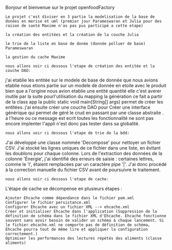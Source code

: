 Bonjour et bienvenue sur le projet openfoodFactory

    Le projet c'est diviser en 3 partie la modelisation de la base de donées en merise et uml (premier jour Parameswaran et Julia pour des raison de santé Maxime n'as pas pus participé a cette etape)

    la création des entitées et la création de la couche Julia

    le trie de la liste en base de donée (donnée polluer de base) Parameswaran

    la gestion du cache Maxime

    nous allons voir ci dessous l'etape de création des entitée et la couche DAO:

j'ai etablie les entitée sur le modele de base de donnée que nous avions etablie nous etions partie sur un modele de donnée en etoile avec le produit bien que a l'origine nous avion etablie une entité quantité elle c'est averer inutile par la suite pourl'utilisation du mapping la génération ce fait a partir de la class app la public static void main(String[] args) permet de créer les entitées. j'ai ensuite créer une couche DAO pour Créer une interface générique qui permet de géré le crud en passant par une classe abstraite . a l'heure ou ce message est ecrit toutes les fonctionnalité ne sont pas encore implenter l'appli n'est donc pas tester dans sa globalité.

    nous allons voir ci dessous l'etape de trie de la bdd:

J'ai développé une classe nommée 'Decompose' pour nettoyer un fichier CSV. J'ai stocké les lignes uniques de ce fichier dans une liste, en évitant les doublons pour chaque colonne. Lors de l'extraction des données de la colonne 'Énergie', j'ai identifié des erreurs de saisie : certaines lettres, comme le 'l', étaient remplacées par un caractère pipe '|'. J'ai donc procédé à la correction manuelle du fichier CSV avant de poursuivre le traitement.

    nous allons voir ci dessous l'etape de cache:

L'étape de cache se décompense en plusieurs étapes :

    Ajouter Ehcache comme dépendance dans le fichier pom.xml
    Configurer le fichier persistance.xml
    Configurer Ehcache avec un fichier XML --> ehcache.xml
    Créer et initialiser Ehcache dans l'application (Suppression de la définition de schéma dans le fichier XML d'Ehcache. Ehcache fonctionne souvent sans avoir besoin de valider un schéma à chaque lancement. Si le fichier ehcache.xml ne comporte pas de définition de schéma, Ehcache pourra tout de même lire et appliquer la configuration correctement.)
    Optimiser les performances des lectures répétés des aliments (classe aliments)
